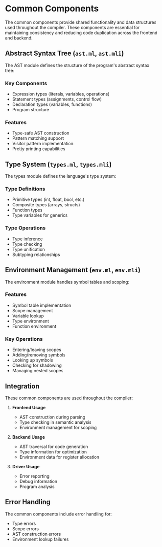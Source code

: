 # Common Components

The common components provide shared functionality and data structures used throughout the compiler. These components are essential for maintaining consistency and reducing code duplication across the frontend and backend.

## Abstract Syntax Tree (`ast.ml`, `ast.mli`)

The AST module defines the structure of the program's abstract syntax tree:

### Key Components
- Expression types (literals, variables, operations)
- Statement types (assignments, control flow)
- Declaration types (variables, functions)
- Program structure

### Features
- Type-safe AST construction
- Pattern matching support
- Visitor pattern implementation
- Pretty printing capabilities

## Type System (`types.ml`, `types.mli`)

The types module defines the language's type system:

### Type Definitions
- Primitive types (int, float, bool, etc.)
- Composite types (arrays, structs)
- Function types
- Type variables for generics

### Type Operations
- Type inference
- Type checking
- Type unification
- Subtyping relationships

## Environment Management (`env.ml`, `env.mli`)

The environment module handles symbol tables and scoping:

### Features
- Symbol table implementation
- Scope management
- Variable lookup
- Type environment
- Function environment

### Key Operations
- Entering/leaving scopes
- Adding/removing symbols
- Looking up symbols
- Checking for shadowing
- Managing nested scopes

## Integration

These common components are used throughout the compiler:

1. **Frontend Usage**
   - AST construction during parsing
   - Type checking in semantic analysis
   - Environment management for scoping

2. **Backend Usage**
   - AST traversal for code generation
   - Type information for optimization
   - Environment data for register allocation

3. **Driver Usage**
   - Error reporting
   - Debug information
   - Program analysis

## Error Handling

The common components include error handling for:
- Type errors
- Scope errors
- AST construction errors
- Environment lookup failures 